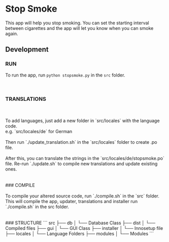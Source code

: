 # Stop Smoke

This app will help you stop smoking. You can set the starting interval between cigarettes and the app will let you know when you can smoke again.


## Development

### RUN

To run the app, run `python stopsmoke.py` in the `src` folder.
<br>
<br>
<br>
### TRANSLATIONS
<br>
<br>
To add languages, just add a new folder in `src/locales` with the language code.
<br>
e.g. `src/locales/de` for German
<br>
<br>
Then run `./update_translation.sh` in the `src/locales` folder to create .po file. 
<br>
<br>
After this, you can translate the strings in the `src/locales/de/stopsmoke.po` file. Re-run `./update.sh` to compile new translations and update existing ones.
<br>
<br>
<br>
### COMPILE
<br>
<br>
To compile your altered source code, run `./compile.sh` in the `src` folder. This will compile the app, updater, translations and installer run `./compile.sh` in the src folder.
<br>
<br>
<br>
### STRUCTURE
```
    src
    ├── db
    │   └── Database Class
    ├── dist
    │   └── Compiled files
    ├── gui
    │   └── GUI Class
    ├── installer
    │   └── Innosetup file
    ├── locales
    │   └── Language Folders
    ├── modules
    │   └── Modules
´´´
